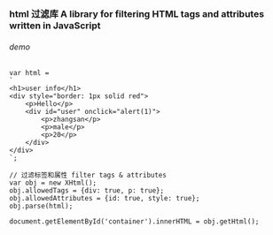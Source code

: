 ### html 过滤库 A library for filtering HTML tags and attributes written in JavaScript

###### demo

```
var html =
`
<h1>user info</h1>
<div style="border: 1px solid red">
    <p>Hello</p>
    <div id="user" onclick="alert(1)">
        <p>zhangsan</p>
        <p>male</p>
        <p>20</p>
    </div>
</div>
`;

// 过滤标签和属性 filter tags & attributes
var obj = new XHtml();
obj.allowedTags = {div: true, p: true};
obj.allowedAttributes = {id: true, style: true};
obj.parse(html);

document.getElementById('container').innerHTML = obj.getHtml();
```